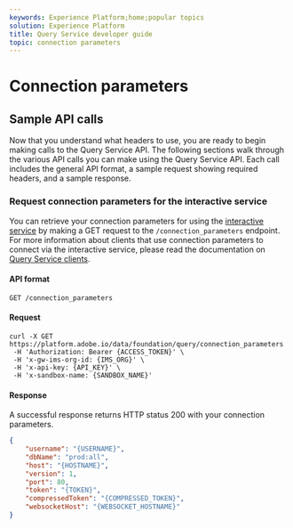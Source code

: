 ```yaml
---
keywords: Experience Platform;home;popular topics
solution: Experience Platform
title: Query Service developer guide
topic: connection parameters
---
```


# Connection parameters

## Sample API calls

Now that you understand what headers to use, you are ready to begin making calls to the Query Service API. The following sections walk through the various API calls you can make using the Query Service API. Each call includes the general API format, a sample request showing required headers, and a sample response.

### Request connection parameters for the interactive service

You can retrieve your connection parameters for using the [interactive service](../creating-queries/writing-queries.md) by making a GET request to the `/connection_parameters` endpoint. For more information about clients that use connection parameters to connect via the interactive service, please read the documentation on [Query Service clients](../clients/overview.md).

#### API format

```http
GET /connection_parameters
```

#### Request

```shell
curl -X GET https://platform.adobe.io/data/foundation/query/connection_parameters
 -H 'Authorization: Bearer {ACCESS_TOKEN}' \
 -H 'x-gw-ims-org-id: {IMS_ORG}' \
 -H 'x-api-key: {API_KEY}' \
 -H 'x-sandbox-name: {SANDBOX_NAME}'
```

#### Response

A successful response returns HTTP status 200 with your connection parameters.

```json
{
    "username": "{USERNAME}",
    "dbName": "prod:all",
    "host": "{HOSTNAME}",
    "version": 1,
    "port": 80,
    "token": "{TOKEN}",
    "compressedToken": "{COMPRESSED_TOKEN}",
    "websocketHost": "{WEBSOCKET_HOSTNAME}"
}
```